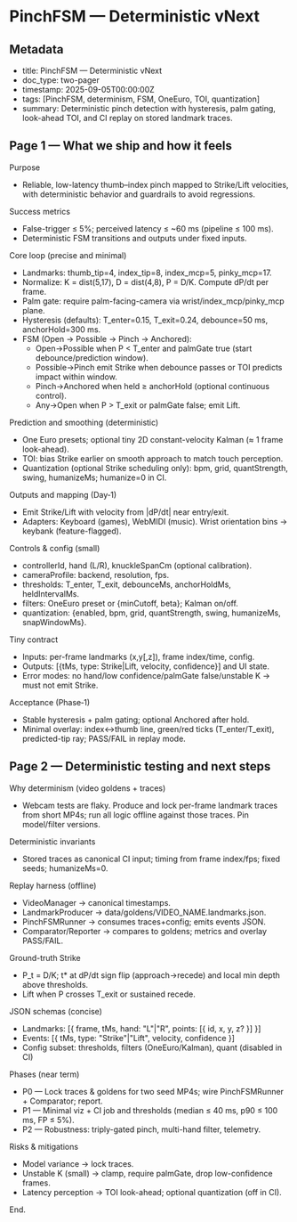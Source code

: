 PinchFSM — Deterministic vNext
==============================

Metadata
--------

- title: PinchFSM — Deterministic vNext
- doc_type: two-pager
- timestamp: 2025-09-05T00:00:00Z
- tags: [PinchFSM, determinism, FSM, OneEuro, TOI, quantization]
- summary: Deterministic pinch detection with hysteresis, palm gating, look-ahead TOI, and CI replay on stored landmark traces.

Page 1 — What we ship and how it feels
--------------------------------------

Purpose

- Reliable, low-latency thumb–index pinch mapped to Strike/Lift velocities, with deterministic behavior and guardrails to avoid regressions.

Success metrics

- False-trigger ≤ 5%; perceived latency ≤ ~60 ms (pipeline ≤ 100 ms).
- Deterministic FSM transitions and outputs under fixed inputs.

Core loop (precise and minimal)

- Landmarks: thumb_tip=4, index_tip=8, index_mcp=5, pinky_mcp=17.
- Normalize: K = dist(5,17), D = dist(4,8), P = D/K. Compute dP/dt per frame.
- Palm gate: require palm-facing-camera via wrist/index_mcp/pinky_mcp plane.
- Hysteresis (defaults): T_enter=0.15, T_exit=0.24, debounce=50 ms, anchorHold=300 ms.
- FSM (Open → Possible → Pinch → Anchored):
  - Open→Possible when P < T_enter and palmGate true (start debounce/prediction window).
  - Possible→Pinch emit Strike when debounce passes or TOI predicts impact within window.
  - Pinch→Anchored when held ≥ anchorHold (optional continuous control).
  - Any→Open when P > T_exit or palmGate false; emit Lift.

Prediction and smoothing (deterministic)

- One Euro presets; optional tiny 2D constant-velocity Kalman (≈ 1 frame look-ahead).
- TOI: bias Strike earlier on smooth approach to match touch perception.
- Quantization (optional Strike scheduling only): bpm, grid, quantStrength, swing, humanizeMs; humanize=0 in CI.

Outputs and mapping (Day‑1)

- Emit Strike/Lift with velocity from |dP/dt| near entry/exit.
- Adapters: Keyboard (games), WebMIDI (music). Wrist orientation bins → keybank (feature-flagged).

Controls & config (small)

- controllerId, hand (L/R), knuckleSpanCm (optional calibration).
- cameraProfile: backend, resolution, fps.
- thresholds: T_enter, T_exit, debounceMs, anchorHoldMs, heldIntervalMs.
- filters: OneEuro preset or {minCutoff, beta}; Kalman on/off.
- quantization: {enabled, bpm, grid, quantStrength, swing, humanizeMs, snapWindowMs}.

Tiny contract

- Inputs: per-frame landmarks (x,y[,z]), frame index/time, config.
- Outputs: [{tMs, type: Strike|Lift, velocity, confidence}] and UI state.
- Error modes: no hand/low confidence/palmGate false/unstable K → must not emit Strike.

Acceptance (Phase‑1)

- Stable hysteresis + palm gating; optional Anchored after hold.
- Minimal overlay: index↔thumb line, green/red ticks (T_enter/T_exit), predicted-tip ray; PASS/FAIL in replay mode.

Page 2 — Deterministic testing and next steps
--------------------------------------------

Why determinism (video goldens + traces)

- Webcam tests are flaky. Produce and lock per-frame landmark traces from short MP4s; run all logic offline against those traces. Pin model/filter versions.

Deterministic invariants

- Stored traces as canonical CI input; timing from frame index/fps; fixed seeds; humanizeMs=0.

Replay harness (offline)

- VideoManager → canonical timestamps.
- LandmarkProducer → data/goldens/VIDEO_NAME.landmarks.json.
- PinchFSMRunner → consumes traces+config; emits events JSON.
- Comparator/Reporter → compares to goldens; metrics and overlay PASS/FAIL.

Ground-truth Strike

- P_t = D/K; t* at dP/dt sign flip (approach→recede) and local min depth above thresholds.
- Lift when P crosses T_exit or sustained recede.

JSON schemas (concise)

- Landmarks: [{ frame, tMs, hand: "L"|"R", points: [{ id, x, y, z? }] }]
- Events: [{ tMs, type: "Strike"|"Lift", velocity, confidence }]
- Config subset: thresholds, filters (OneEuro/Kalman), quant (disabled in CI)

Phases (near term)

- P0 — Lock traces & goldens for two seed MP4s; wire PinchFSMRunner + Comparator; report.
- P1 — Minimal viz + CI job and thresholds (median ≤ 40 ms, p90 ≤ 100 ms, FP ≤ 5%).
- P2 — Robustness: triply-gated pinch, multi-hand filter, telemetry.

Risks & mitigations

- Model variance → lock traces.
- Unstable K (small) → clamp, require palmGate, drop low-confidence frames.
- Latency perception → TOI look-ahead; optional quantization (off in CI).

End.
